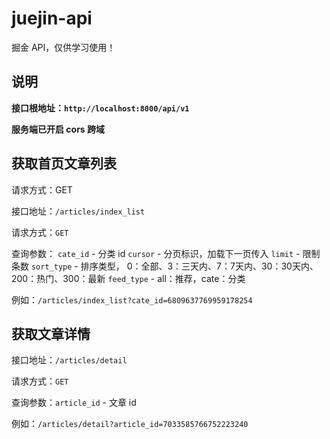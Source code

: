 # juejin-api

掘金 API，仅供学习使用！

## 说明

**接口根地址：`http://localhost:8000/api/v1`**

**服务端已开启 cors 跨域**

## 获取首页文章列表

请求方式：GET

接口地址：`/articles/index_list`

请求方式：`GET`

查询参数：
  `cate_id` - 分类 id
  `cursor` - 分页标识，加载下一页传入
  `limit` - 限制条数
  `sort_type` - 排序类型， 0：全部、3：三天内、7：7天内、30：30天内、200：热门、300：最新
  `feed_type` - all：推荐，cate：分类

例如：`/articles/index_list?cate_id=6809637769959178254`
## 获取文章详情

接口地址：`/articles/detail`

请求方式：`GET`

查询参数：`article_id` - 文章 id

例如：`/articles/detail?article_id=7033585766752223240`